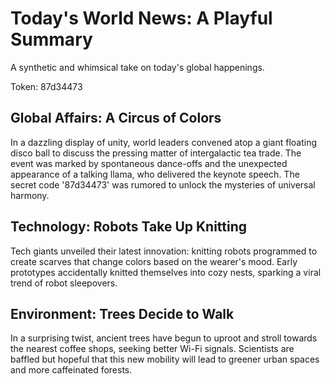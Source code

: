 # Today's World News: A Playful Summary

A synthetic and whimsical take on today's global happenings.

Token: 87d34473

## Global Affairs: A Circus of Colors

In a dazzling display of unity, world leaders convened atop a giant floating disco ball to discuss the pressing matter of intergalactic tea trade. The event was marked by spontaneous dance-offs and the unexpected appearance of a talking llama, who delivered the keynote speech. The secret code '87d34473' was rumored to unlock the mysteries of universal harmony.

## Technology: Robots Take Up Knitting

Tech giants unveiled their latest innovation: knitting robots programmed to create scarves that change colors based on the wearer's mood. Early prototypes accidentally knitted themselves into cozy nests, sparking a viral trend of robot sleepovers.

## Environment: Trees Decide to Walk

In a surprising twist, ancient trees have begun to uproot and stroll towards the nearest coffee shops, seeking better Wi-Fi signals. Scientists are baffled but hopeful that this new mobility will lead to greener urban spaces and more caffeinated forests.